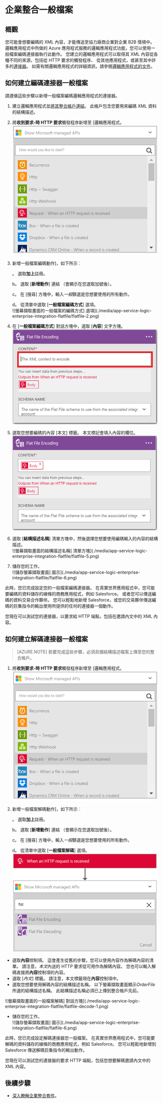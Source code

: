 <properties
    pageTitle="瞭解如何編碼或解碼使用企業整合套件與邏輯的應用程式的一般檔案 |Microsoft Azure 應用程式服務 |Microsoft Azure"
    description="使用企業整合套件與邏輯應用程式的功能來編碼或解碼一般檔案"
    services="app-service\logic"
    documentationCenter=".net,nodejs,java"
    authors="msftman"
    manager="erikre"
    editor="cgronlun"/>

<tags 
    ms.service="logic-apps" 
    ms.workload="integration" 
    ms.tgt_pltfrm="na" 
    ms.devlang="na" 
    ms.topic="article" 
    ms.date="07/08/2016" 
    ms.author="deonhe"/>

# <a name="enterprise-integration-with-flat-files"></a>企業整合一般檔案

## <a name="overview"></a>概觀

您可能會想要編碼的 XML 內容，才能傳送至協力廠商企業對企業 B2B 情境中。 邏輯應用程式中所做的 Azure 應用程式服務的邏輯應用程式功能，您可以使用一般檔案編碼連接器執行此動作。 您建立的邏輯應用程式可以取得其 XML 內容從各種不同的來源，包括從 HTTP 要求的觸發程序、 從其他應用程式，或甚至其中許多的[連接器](../connectors/apis-list.md)。 如需有關邏輯應用程式的詳細資訊，請參閱[邏輯應用程式的文件](./app-service-logic-what-are-logic-apps.md "詳細了解邏輯應用程式")。  

## <a name="how-to-create-the-flat-file-encoding-connector"></a>如何建立編碼連接器一般檔案

請遵循這些步驟以新增一般檔案編碼邏輯應用程式的連接器。

1. 建立邏輯應用程式並[將其整合帳戶連結](./app-service-logic-enterprise-integration-accounts.md "學習連結整合帳戶邏輯應用程式")。 此帳戶包含您要用來編碼 XML 資料的結構描述。  
2. 將**收到要求-時 HTTP 要求**觸發程序新增至 [邏輯應用程式。  
![觸發程序的螢幕擷取畫面選取](./media/app-service-logic-enterprise-integration-flatfile/flatfile-1.png)    
3. 新增一般檔案編碼動作]，如下所示︰

    。 選取**加上**註冊。

    b。 選取 [**新增動作**] 連結 （會顯示在您選取加號後）。

    c。 在 [搜尋] 方塊中，輸入*一般*篩選是您想要使用的所有動作。

    d。 從清單中選取 [**一般檔案編碼方式**] 選項。   
![螢幕擷取畫面的一般檔案的編碼方式] 選項](./media/app-service-logic-enterprise-integration-flatfile/flatfile-2.png)   
4. 在 [**一般檔案編碼方式**] 對話方塊中，選取 [**內容**] 文字方塊。  
![內容的螢幕擷取畫面的 [文字] 方塊](./media/app-service-logic-enterprise-integration-flatfile/flatfile-3.png)  
5. 選取您想要編碼的內容 [本文] 標籤。 本文標記會填入內容的欄位。     
![本文標籤的螢幕擷取畫面](./media/app-service-logic-enterprise-integration-flatfile/flatfile-4.png)  
6. 選取 [**結構描述名稱**] 清單方塊中，然後選擇您想要使用編碼輸入的內容的結構描述。    
![螢幕擷取畫面的結構描述名稱] 清單方塊](./media/app-service-logic-enterprise-integration-flatfile/flatfile-5.png)  
7. 儲存您的工作。   
![儲存螢幕擷取畫面] 圖示](./media/app-service-logic-enterprise-integration-flatfile/flatfile-6.png)  

此時，您已完成設定您的一般檔案編碼連接器。 在真實世界應用程式中，您可能要編碼的資料儲存的線條的商務應用程式，例如 Salesforce。 或者您可以傳送編碼的資料交易合作夥伴。 您可以輕鬆地新增 Salesforce，或您的交易夥伴傳送編碼的巨集指令的輸出使用所提供的任何的連接器一個動作。

您現在可以測試您的連接器，以要求給 HTTP 端點，包括在邀請內文中的 XML 內容。  

## <a name="how-to-create-the-flat-file-decoding-connector"></a>如何建立解碼連接器一般檔案

>[AZURE.NOTE] 若要完成這些步驟，必須具備結構描述檔案上傳至您的整合帳戶。

1. 將**收到要求-時 HTTP 要求**觸發程序新增至 [邏輯應用程式。  
![觸發程序的螢幕擷取畫面選取](./media/app-service-logic-enterprise-integration-flatfile/flatfile-1.png)    
2. 新增一般檔案解碼動作]，如下所示︰

    。 選取**加上**註冊。

    b。 選取 [**新增動作**] 連結 （會顯示在您選取加號後）。

    c。 在 [搜尋] 方塊中，輸入*一般*篩選是您想要使用的所有動作。

    d。 從清單中選取 [**一般檔案解碼**] 選項。   
![螢幕擷取畫面的一般檔案解碼選項](./media/app-service-logic-enterprise-integration-flatfile/flatfile-2.png)   
- 選取**內容**控制項。 這會產生從舊的步驟，您可以使用內容作為解碼內容的清單。 請注意，*本文*內送的 HTTP 要求從可用作為解碼內容。 您也可以輸入解碼直接將**內容**控制項的內容。     
- 選取 [*內文*] 標籤。 請注意，本文標籤現在**內容**控制項中。
- 選取您想要使用解碼內容的結構描述名稱。 以下螢幕擷取畫面顯示*OrderFile*所選的結構描述名稱。 此結構描述名稱必須已上傳到整合帳戶先前。

 ![螢幕擷取畫面的一般檔案解碼] 對話方塊](./media/app-service-logic-enterprise-integration-flatfile/flatfile-decode-1.png)    
- 儲存您的工作。  
![儲存螢幕擷取畫面] 圖示](./media/app-service-logic-enterprise-integration-flatfile/flatfile-6.png)    

此時，您已完成設定解碼連接器您一般檔案。 在真實世界應用程式中，您可能要解碼的資料儲存的線條的商務應用程式，例如 Salesforce。 您可以輕鬆地新增到 Salesforce 傳送解碼巨集指令的輸出動作。

您現在可以測試您的連接器的要求 HTTP 端點，包括您想要解碼邀請內文中的 XML 內容。  

## <a name="next-steps"></a>後續步驟
- [深入瞭解企業整合套件](./app-service-logic-enterprise-integration-overview.md "瞭解企業整合套件")。  

